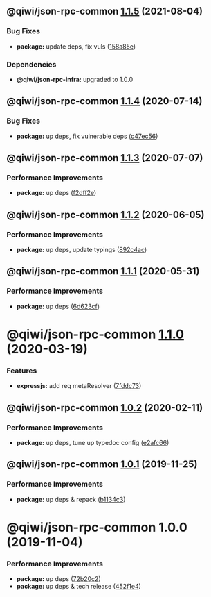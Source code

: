 ## @qiwi/json-rpc-common [1.1.5](https://github.com/qiwi/json-rpc/compare/@qiwi/json-rpc-common@1.1.4...@qiwi/json-rpc-common@1.1.5) (2021-08-04)


### Bug Fixes

* **package:** update deps, fix vuls ([158a85e](https://github.com/qiwi/json-rpc/commit/158a85ed53d421211ce638d5c60f02b952db275e))





### Dependencies

* **@qiwi/json-rpc-infra:** upgraded to 1.0.0

## @qiwi/json-rpc-common [1.1.4](https://github.com/qiwi/json-rpc/compare/@qiwi/json-rpc-common@1.1.3...@qiwi/json-rpc-common@1.1.4) (2020-07-14)


### Bug Fixes

* **package:** up deps, fix vulnerable deps ([c47ec56](https://github.com/qiwi/json-rpc/commit/c47ec56135c4c4649311a8169dec339ba46da780))

## @qiwi/json-rpc-common [1.1.3](https://github.com/qiwi/json-rpc/compare/@qiwi/json-rpc-common@1.1.2...@qiwi/json-rpc-common@1.1.3) (2020-07-07)


### Performance Improvements

* **package:** up deps ([f2dff2e](https://github.com/qiwi/json-rpc/commit/f2dff2e543e3bb074c836c578fe7f770e387ac22))

## @qiwi/json-rpc-common [1.1.2](https://github.com/qiwi/json-rpc/compare/@qiwi/json-rpc-common@1.1.1...@qiwi/json-rpc-common@1.1.2) (2020-06-05)


### Performance Improvements

* **package:** up deps, update typings ([892c4ac](https://github.com/qiwi/json-rpc/commit/892c4aca77f0d9aa6a3131a1bd07274bbd0b6160))

## @qiwi/json-rpc-common [1.1.1](https://github.com/qiwi/json-rpc/compare/@qiwi/json-rpc-common@1.1.0...@qiwi/json-rpc-common@1.1.1) (2020-05-31)


### Performance Improvements

* **package:** up deps ([6d623cf](https://github.com/qiwi/json-rpc/commit/6d623cf73724314557f045ad641573a6d155e2d8))

# @qiwi/json-rpc-common [1.1.0](https://github.com/qiwi/json-rpc/compare/@qiwi/json-rpc-common@1.0.2...@qiwi/json-rpc-common@1.1.0) (2020-03-19)


### Features

* **expressjs:** add req metaResolver ([7fddc73](https://github.com/qiwi/json-rpc/commit/7fddc73d7dbc61509748cd0b0c4029ce7afd6936))

## @qiwi/json-rpc-common [1.0.2](https://github.com/qiwi/json-rpc/compare/@qiwi/json-rpc-common@1.0.1...@qiwi/json-rpc-common@1.0.2) (2020-02-11)


### Performance Improvements

* **package:** up deps, tune up typedoc config ([e2afc66](https://github.com/qiwi/json-rpc/commit/e2afc66460997567f18902467c09161398deb7e1))

## @qiwi/json-rpc-common [1.0.1](https://github.com/qiwi/json-rpc/compare/@qiwi/json-rpc-common@1.0.0...@qiwi/json-rpc-common@1.0.1) (2019-11-25)


### Performance Improvements

* **package:** up deps & repack ([b1134c3](https://github.com/qiwi/json-rpc/commit/b1134c3222a6d45927e542b0c29ee8524723c884))

# @qiwi/json-rpc-common 1.0.0 (2019-11-04)


### Performance Improvements

* **package:** up deps ([72b20c2](https://github.com/qiwi/json-rpc/commit/72b20c2022d0874717e99d92f0ea9344c0573030))
* **package:** up deps & tech release ([452f1e4](https://github.com/qiwi/json-rpc/commit/452f1e4f1f32a4c09a4b55a3d58b7d19e40145c9))
